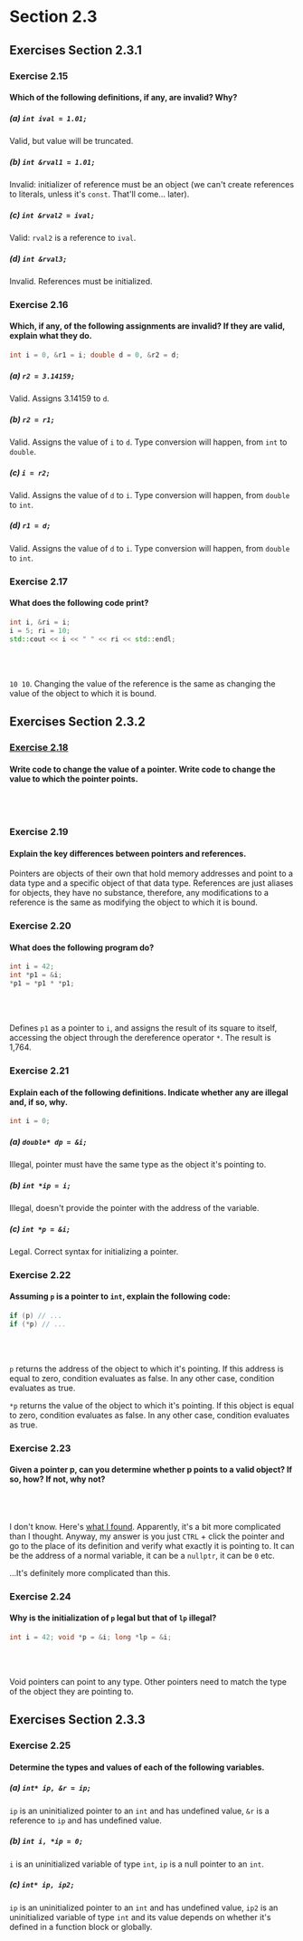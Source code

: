 # Section 2.3
## Exercises Section 2.3.1
### Exercise 2.15
#### Which of the following definitions, if any, are invalid? Why?
##### (a) `int ival = 1.01;`
Valid, but value will be truncated. <br/>

##### (b) `int &rval1 = 1.01;`
Invalid: initializer of reference must be an object (we can't create references to literals, unless it's `const`. That'll come... later). <br/>

##### (c) `int &rval2 = ival;`
Valid: `rval2` is a reference to `ival`. <br/>

##### (d) `int &rval3;`
Invalid. References must be initialized. <br/>

### Exercise 2.16
#### Which, if any, of the following assignments are invalid? If they are valid, explain what they do.
```c++
int i = 0, &r1 = i; double d = 0, &r2 = d;
```
##### (a) `r2 = 3.14159;`
Valid. Assigns 3.14159 to `d`. <br/>

##### (b) `r2 = r1;`
Valid. Assigns the value of `i` to `d`. Type conversion will happen, from `int` to `double`. <br/>

##### (c) `i = r2;`
Valid. Assigns the value of `d` to `i`. Type conversion will happen, from `double` to `int`. <br/>

##### (d) `r1 = d;`
Valid. Assigns the value of `d` to `i`. Type conversion will happen, from `double` to `int`. <br/>

### Exercise 2.17
#### What does the following code print?
```c++
int i, &ri = i;
i = 5; ri = 10;
std::cout << i << " " << ri << std::endl;
```
<br/>
<br/>

`10 10`. Changing the value of the reference is the same as changing the value of the object to which it is bound.

## Exercises Section 2.3.2
### [Exercise 2.18](/Chapter%202/Section%202.3/ex2.18.cpp)
#### Write code to change the value of a pointer. Write code to change the value to which the pointer points.
<br/>
<br/>

### Exercise 2.19
#### Explain the key differences between pointers and references.
Pointers are objects of their own that hold memory addresses and point to a data type and a specific object of that data type.
References are just aliases for objects, they have no substance, therefore, any modifications to a reference is the 
same as modifying the object to which it is bound.

### Exercise 2.20
#### What does the following program do?
```c++
int i = 42;
int *p1 = &i;
*p1 = *p1 * *p1;
```
<br/>
<br/>

Defines `p1` as a pointer to `i`, and assigns the result of its square to itself, accessing the object through the dereference operator `*`. The result is 1,764.

### Exercise 2.21
#### Explain each of the following definitions. Indicate whether any are illegal and, if so, why.
```c++
int i = 0;
```
##### (a) `double* dp = &i;`
Illegal, pointer must have the same type as the object it's pointing to. <br/>

##### (b) `int *ip = i;`
Illegal, doesn't provide the pointer with the address of the variable. <br/>

##### (c) `int *p = &i;`
Legal. Correct syntax for initializing a pointer.

### Exercise 2.22
#### Assuming `p` is a pointer to `int`, explain the following code:
```c++
if (p) // ...
if (*p) // ...
```
<br/>
<br/>

`p` returns the address of the object to which it's pointing. If this address
is equal to zero, condition evaluates as false. In any other case, condition
evaluates as true. <br/>

`*p` returns the value of the object to which it's pointing. If this object
is equal to zero, condition evaluates as false. In any other case, condition
evaluates as true.

### Exercise 2.23
#### Given a pointer p, can you determine whether p points to a valid object? If so, how? If not, why not?
<br/>
<br/>

I don't know. Here's [what I found](https://stackoverflow.com/questions/17202570/c-is-it-possible-to-determine-whether-a-pointer-points-to-a-valid-object).
Apparently, it's a bit more complicated than I thought. Anyway, my answer is you just `CTRL` + click the pointer and go to the place of its definition and verify
what exactly it is pointing to. It can be the address of a normal variable, it can be a `nullptr`, it can be `0` etc.

...It's definitely more complicated than this.

### Exercise 2.24
#### Why is the initialization of `p` legal but that of `lp` illegal?
```c++
int i = 42; void *p = &i; long *lp = &i;
```
<br/>
<br/>

Void pointers can point to any type. Other pointers need to match the type of the object they are pointing to.

## Exercises Section 2.3.3
### Exercise 2.25
#### Determine the types and values of each of the following variables.
##### (a) `int* ip, &r = ip;`
`ip` is an uninitialized pointer to an `int` and has undefined value, `&r` is a reference to `ip` and has undefined value. <br/>

##### (b) `int i, *ip = 0;`
`i` is an uninitialized variable of type `int`, `ip` is a null pointer to an `int`. <br/>

##### (c) `int* ip, ip2;`
`ip` is an uninitialized pointer to an `int` and has undefined value, `ip2` is an uninitialized variable of type `int` and its value depends on 
whether it's defined in a function block or globally.
